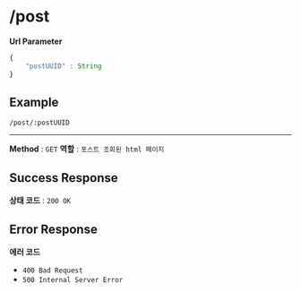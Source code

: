 # /post



**Url Parameter**
``` typescript
{
    "postUUID" : String
}
```
## Example
```
/post/:postUUID
```
---

**Method** : `GET`
**역할** : `포스트 조회된 html 페이지`

## Success Response
**상태 코드** : `200 OK`
## Error Response
**에러 코드** 
- `400 Bad Request`
- `500 Internal Server Error`





